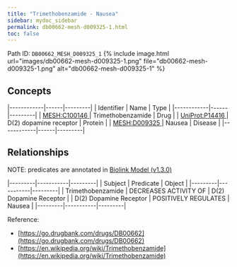```yaml
---
title: "Trimethobenzamide - Nausea"
sidebar: mydoc_sidebar
permalink: db00662-mesh-d009325-1.html
toc: false 
---
```



Path ID: `DB00662_MESH_D009325_1`
{% include image.html url="images/db00662-mesh-d009325-1.png" file="db00662-mesh-d009325-1.png" alt="db00662-mesh-d009325-1" %}

## Concepts

|------------|------|---------|
| Identifier | Name | Type    |
|------------|------|---------|
| <a href="https://identifiers.org/MESH:C100146">MESH:C100146 </a> | Trimethobenzamide | Drug |
| <a href="https://identifiers.org/UniProt:P14416">UniProt:P14416 </a> | D(2) dopamine receptor | Protein |
| <a href="https://identifiers.org/MESH:D009325">MESH:D009325 </a> | Nausea | Disease |
|------------|------|---------|

## Relationships


NOTE: predicates are annotated in <a href="https://github.com/biolink/biolink-model/releases/tag/v1.3.0">Biolink Model (v1.3.0)</a>

|---------|-----------|---------|
| Subject | Predicate | Object  |
|---------|-----------|---------|
| Trimethobenzamide | DECREASES ACTIVITY OF | D(2) Dopamine Receptor |
| D(2) Dopamine Receptor | POSITIVELY REGULATES | Nausea |
|---------|-----------|---------|

Reference: 
  - [https://go.drugbank.com/drugs/DB00662](https://go.drugbank.com/drugs/DB00662)
  - [https://en.wikipedia.org/wiki/Trimethobenzamide](https://en.wikipedia.org/wiki/Trimethobenzamide)
